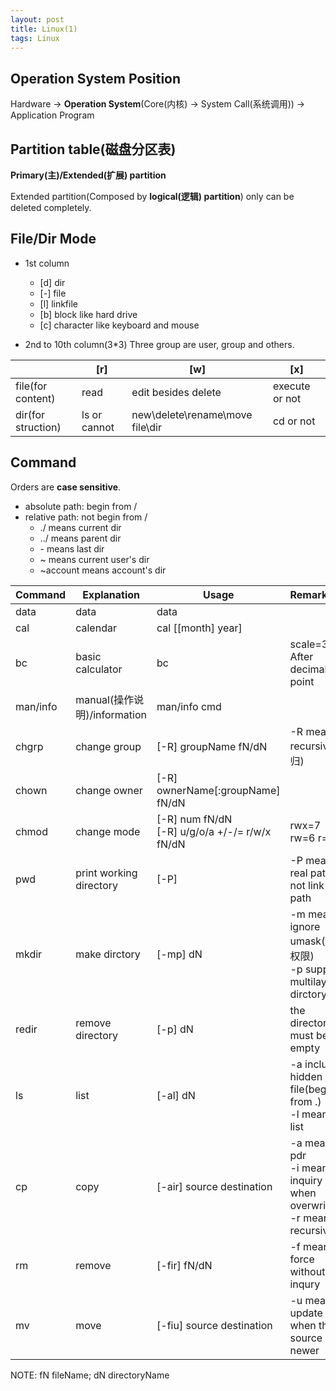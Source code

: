```yaml
---
layout: post
title: Linux(1)
tags: Linux
---
```


## Operation System Position

Hardware -> **Operation System**(Core(内核) -> System Call(系统调用)) -> Application Program

## Partition table(磁盘分区表)

**Primary(主)/Extended(扩展) partition**

Extended partition(Composed by **logical(逻辑) partition**) only can be deleted completely.

## File/Dir Mode
- 1st column
    - [d] dir
	- [-] file
	- [l] linkfile
	- [b] block like hard drive
	- [c] character like keyboard and mouse

- 2nd to 10th column(3*3)
	Three group are user, group and others.

| |[r] | [w] | [x]
-|-|-|-
file(for content)|read|edit besides delete| execute or not
dir(for struction)|ls or cannot|new\delete\rename\move file\dir| cd or not

## Command
Orders are **case sensitive**.
- absolute path: begin from /
- relative path: not begin from /
	- ./        means current dir
	- ../       means parent dir
	- \-        means last dir
	- ~         means current user's dir
	- ~account  means account's dir 


Command | Explanation | Usage | Remark
-|-|-|:-
data 	| data | data|
cal		| calendar | cal [[month] year]|
bc		| basic calculator| bc | scale=3 After decimal point
man/info| manual(操作说明)/information| man/info cmd|
chgrp	| change group | [-R] groupName fN/dN | -R means recursive(递归)
chown	| change owner | [-R] ownerName[:groupName] fN/dN|
chmod	| change mode | [-R] num fN/dN<br>[-R] u/g/o/a +/-/= r/w/x fN/dN| rwx=7 rw=6 r=4
pwd		| print working directory | [-P] | -P means real path or not link path
mkdir	| make dirctory | [-mp] dN | -m means ignore umask(默认权限)<br>-p supports multilayer dirctory
redir	| remove directory | [-p] dN | the directory must be empty
ls		| list | [-al] dN | -a includes hidden file(begin from .)<br>-l means list
cp		| copy | [-air] source destination | -a means pdr<br>-i means inquiry when overwriting<br>-r means recursive
rm		| remove | [-fir] fN/dN| -f means force without inqury
mv		| move | [-fiu] source destination | -u means update when the source is newer

NOTE: fN fileName; dN directoryName